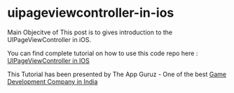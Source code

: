 # uipageviewcontroller-in-ios

Main Objecitve of This post is to gives introduction to the UIPageViewController in iOS.

You can find complete tutorial on how to use this code repo here : [UIPageViewController in IOS](http://www.theappguruz.com/ios/uipageviewcontroller-in-ios/)

This Tutorial has been presented by The App Guruz - One of the best [Game Development Company in India](http://www.theappguruz.com/3d-game-development/)
